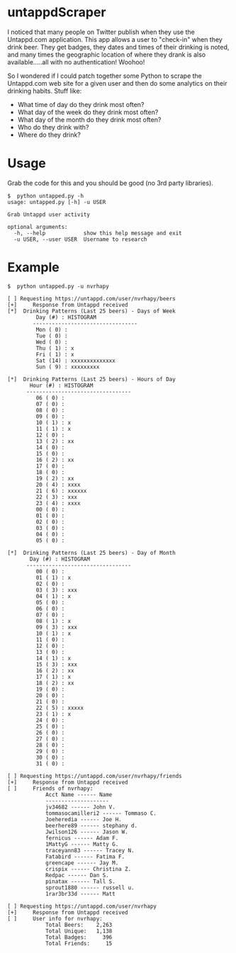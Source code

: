 # untappdScraper
I noticed that many people on Twitter publish when they use the Untappd.com application. This app allows a user to "check-in" when they drink beer. They get badges, they dates and times of their drinking is noted, and many times the geographic location of where they drank is also available.....all with no authentication! Woohoo!

So I wondered if I could patch together some Python to scrape the Untappd.com web site for a given user and then do some analytics on their drinking habits. Stuff like:
* What time of day do they drink most often?
* What day of the week do they drink most often?
* What day of the month do they drink most often?
* Who do they drink with?
* Where do they drink?


# Usage
Grab the code for this and you should be good (no 3rd party libraries).

```
$  python untapped.py -h
usage: untapped.py [-h] -u USER

Grab Untappd user activity

optional arguments:
  -h, --help            show this help message and exit
  -u USER, --user USER  Username to research
```

# Example

```
$  python untapped.py -u nvrhapy

[ ] Requesting https://untappd.com/user/nvrhapy/beers
[+]     Response from Untappd received
[*]  Drinking Patterns (Last 25 beers) - Days of Week
         Day (#) : HISTOGRAM
        ---------------------------------
         Mon ( 0) :
         Tue ( 0) :
         Wed ( 0) :
         Thu ( 1) : x
         Fri ( 1) : x
         Sat (14) : xxxxxxxxxxxxxx
         Sun ( 9) : xxxxxxxxx

[*]  Drinking Patterns (Last 25 beers) - Hours of Day
       Hour (#) : HISTOGRAM
      ---------------------------------
         06 ( 0) :
         07 ( 0) :
         08 ( 0) :
         09 ( 0) :
         10 ( 1) : x
         11 ( 1) : x
         12 ( 0) :
         13 ( 2) : xx
         14 ( 0) :
         15 ( 0) :
         16 ( 2) : xx
         17 ( 0) :
         18 ( 0) :
         19 ( 2) : xx
         20 ( 4) : xxxx
         21 ( 6) : xxxxxx
         22 ( 3) : xxx
         23 ( 4) : xxxx
         00 ( 0) :
         01 ( 0) :
         02 ( 0) :
         03 ( 0) :
         04 ( 0) :
         05 ( 0) :

[*]  Drinking Patterns (Last 25 beers) - Day of Month
       Day (#) : HISTOGRAM
      ---------------------------------
         00 ( 0) :
         01 ( 1) : x
         02 ( 0) :
         03 ( 3) : xxx
         04 ( 1) : x
         05 ( 0) :
         06 ( 0) :
         07 ( 0) :
         08 ( 1) : x
         09 ( 3) : xxx
         10 ( 1) : x
         11 ( 0) :
         12 ( 0) :
         13 ( 0) :
         14 ( 1) : x
         15 ( 3) : xxx
         16 ( 2) : xx
         17 ( 1) : x
         18 ( 2) : xx
         19 ( 0) :
         20 ( 0) :
         21 ( 0) :
         22 ( 5) : xxxxx
         23 ( 1) : x
         24 ( 0) :
         25 ( 0) :
         26 ( 0) :
         27 ( 0) :
         28 ( 0) :
         29 ( 0) :
         30 ( 0) :
         31 ( 0) :

[ ] Requesting https://untappd.com/user/nvrhapy/friends
[+]     Response from Untappd received
[ ]     Friends of nvrhapy:
            Acct Name ------ Name
            --------------------
            jv34682 ------ John V.
            tommasocamilleri2 ------ Tommaso C.
            Joeheredia ------ Joe H.
            beerhere89 ------ stephany d.
            Jwilson126 ------ Jason W.
            fernicus ------ Adam F.
            1MattyG ------ Matty G.
            traceyann83 ------ Tracey N.
            Fatabird ------ Fatima F.
            greencape ------ Jay M.
            crispix ------ Christina Z.
            Redpac ------ Dan S.
            pinatax ------ Tall S.
            sprout1880 ------ russell u.
            1rar3br33d ------ Matt

[ ] Requesting https://untappd.com/user/nvrhapy
[+]     Response from Untappd received
[ ]     User info for nvrhapy:
            Total Beers:    2,263
            Total Unique:   1,138
            Total Badges:     396
            Total Friends:     15
```